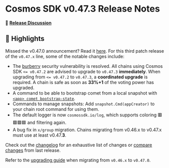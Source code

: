 # Cosmos SDK v0.47.3 Release Notes

💬 [**Release Discussion**](https://github.com/orgs/cosmos/discussions/categories/announcements)

## 🚀 Highlights

Missed the v0.47.0 announcement? Read it [here](https://github.com/cosmos/cosmos-sdk/releases/tag/v0.47.0).
For this third patch release of the `v0.47.x` line, some of the notable changes include:

* The [burberry](https://forum.cosmos.network/t/cosmos-sdk-security-advisory-barberry/10825) security vulnerability is resolved. All chains using Cosmos SDK `<= v0.47.2` are advised to upgrade to `v0.47.3` **immediately**. When upgrading from `<= v0.47.2` to `v0.47.3`, a **coordinated upgrade** is required. A chain is safe as soon as **33%+1** of the voting power has upgraded.
* A command to be able to bootstrap comet from a local snapshot with [`<app> comet bootstrap-state`](https://docs.cosmos.network/v0.47/run-node/run-node#local-state-sync).
* Commands to manage snapshots: Add `snapshot.Cmd(appCreator)` to your chain root command for using them.
* The default logger is now `cosmossdk.io/log`, which supports coloring 🟥🟩🟪🟦 and filtering again.
* A bug fix in `x/group` migration. Chains migrating from v0.46.x to v0.47.x must use at least v0.47.**3**.

Check out the [changelog](https://github.com/cosmos/cosmos-sdk/blob/v0.47.3/CHANGELOG.md) for an exhaustive list of changes or [compare changes](https://github.com/cosmos/cosmos-sdk/compare/release/v0.47.2...v0.47.3) from last release.

Refer to the [upgrading guide](https://github.com/cosmos/cosmos-sdk/blob/release/v0.47.x/UPGRADING.md) when migrating from `v0.46.x` to `v0.47.0`.
